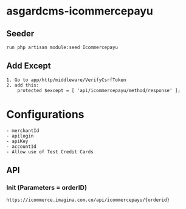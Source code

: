 # asgardcms-icommercepayu

## Seeder

    run php artisan module:seed Icommercepayu

## Add Except

    1. Go to app/http/middleware/VerifyCsrfToken
    2. add this:
        protected $except = [ 'api/icommercepayu/method/response' ];

# Configurations

    - merchantId
    - apilogin
    - apiKey
    - accountId
    - Allow use of Test Credit Cards

## API

### Init (Parameters = orderID)
    
    https://icommerce.imagina.com.co/api/icommercepayu/{orderid}




